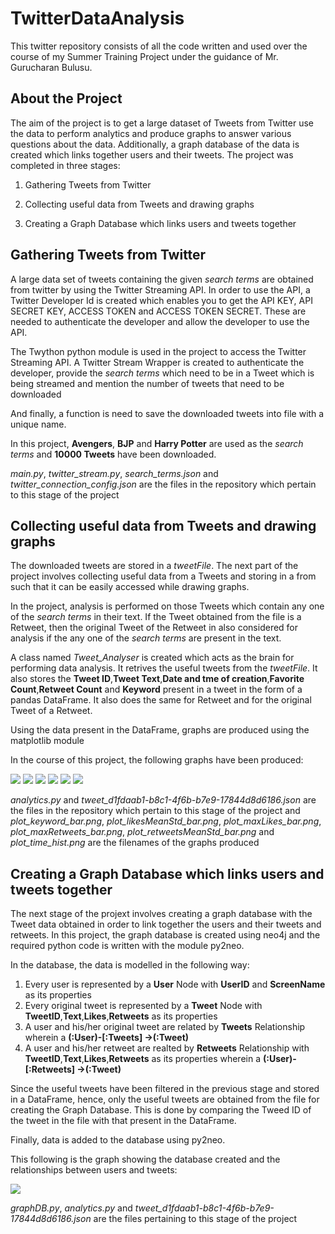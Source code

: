 # TwitterDataAnalysis
This twitter repository consists of all the code written and used over the course of my Summer Training Project under the guidance of Mr. Gurucharan Bulusu.
## About the Project
The aim of the project is to get a large dataset of Tweets from Twitter use the data to perform analytics and produce graphs to answer various questions about the data. Additionally, a graph database of the data is created which links together users and their tweets.
The project was completed in three stages:

1. Gathering Tweets from Twitter

2. Collecting useful data from Tweets and drawing graphs

3. Creating a Graph Database which links users and tweets together
## Gathering Tweets from Twitter
A large data set of tweets containing the given  _search terms_  are obtained from twitter by using the Twitter Streaming API. In order to use the API, a Twitter Developer Id is created which enables you to get the API KEY, API SECRET KEY, ACCESS TOKEN and ACCESS TOKEN SECRET. These are needed to authenticate the developer and allow the developer to use the API.

The Twython python module is used in the project to access the Twitter Streaming API. A Twitter Stream Wrapper is created to authenticate the developer, provide the _search terms_ which need to be in a Tweet which is being streamed and mention the number of tweets that need to be downloaded

And finally, a function is need to save the downloaded tweets into file with a unique name.

In this project, **Avengers**, **BJP** and **Harry Potter** are used as the _search terms_ and **10000 Tweets** have been downloaded.

_main.py_, _twitter_stream.py_, _search_terms.json_ and _twitter_connection_config.json_ are the files in the repository which pertain to this stage of the project
## Collecting useful data from Tweets and drawing graphs
The downloaded tweets are stored in a _tweetFile_. The next part of the project involves collecting useful data from a Tweets and storing in a from such that it can be easily accessed while drawing graphs.

In the project, analysis is performed on those Tweets which contain any one of the _search terms_ in their text. If the Tweet obtained from the file is a Retweet, then the original Tweet of the Retweet in also considered for analysis if the any one of the _search terms_ are present in the text.

A class named _Tweet_Analyser_ is created which acts as the brain for performing data analysis. It retrives the useful tweets from the _tweetFile_. It also stores the **Tweet ID**,**Tweet Text**,**Date and tme of creation**,**Favorite Count**,**Retweet Count** and **Keyword** present in a tweet in the form of a pandas DataFrame. It also does the same for Retweet and for the original Tweet of a Retweet.

Using the data present in the DataFrame, graphs are produced using the matplotlib module

In the course of this project, the following graphs have been produced:

<img src="plot_time_hist.png">
<img src="plot_keyword_bar.png">
<img src="plot_maxLikes_bar.png">
<img src="plot_likesMeanStd_bar.png">
<img src="plot_maxRetweets_bar.png">
<img src="plot_retweetsMeanStd_bar.png">

_analytics.py_ and _tweet_d1fdaab1-b8c1-4f6b-b7e9-17844d8d6186.json_ are the files in the repository which pertain to this stage of the project and _plot_keyword_bar.png_, _plot_likesMeanStd_bar.png_, _plot_maxLikes_bar.png_, _plot_maxRetweets_bar.png_, _plot_retweetsMeanStd_bar.png_ and _plot_time_hist.png_ are the filenames of the graphs produced
## Creating a Graph Database which links users and tweets together
The next stage of the projext involves creating a graph database with the Tweet data obtained in order to link together the users and their tweets and retweets. In this project, the graph database is created using neo4j and the required python code is written with the module py2neo.

In the database, the data is modelled in the following way:
1. Every user is represented by a **User** Node with **UserID** and **ScreenName** as its properties
2. Every original tweet is represented by a **Tweet** Node with **TweetID**,**Text**,**Likes**,**Retweets** as its properties
3. A user and his/her original tweet are related by **Tweets** Relationship wherein a **(:User)-[:Tweets] ->(:Tweet)**
4. A user and his/her retweet are realted by **Retweets** Relationship with **TweetID**,**Text**,**Likes**,**Retweets** as its properties wherein a **(:User)-[:Retweets] ->(:Tweet)**

Since the useful tweets have been filtered in the previous stage and stored in a DataFrame, hence, only the useful tweets are obtained from the file for creating the Graph Database. This is done by comparing the Tweed ID of the tweet in the file with that present in the DataFrame.

Finally, data is added to the database using py2neo.

This following is the graph showing the database created and the relationships between users and tweets:

<img src="twitter_graph.png">

_graphDB.py_, _analytics.py_ and _tweet_d1fdaab1-b8c1-4f6b-b7e9-17844d8d6186.json_ are the files pertaining to this stage of the project
